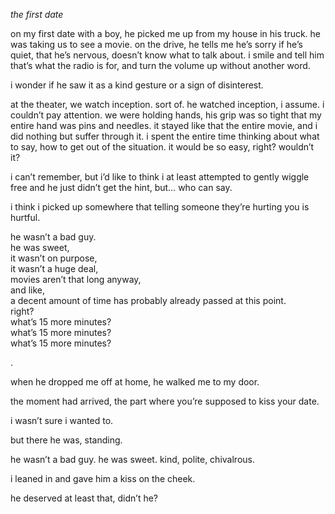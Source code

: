 *the first date*

on my first date with a boy, he picked me up from my house in his truck. he was taking us to see a movie. on the drive, he tells me he’s sorry if he’s quiet, that he’s nervous, doesn’t know what to talk about. i smile and tell him that’s what the radio is for, and turn the volume up without another word.  

i wonder if he saw it as a kind gesture or a sign of disinterest.  

at the theater, we watch inception. sort of. he watched inception, i assume. i couldn’t pay attention. we were holding hands, his grip was so tight that my entire hand was pins and needles. it stayed like that the entire movie, and i did nothing but suffer through it. i spent the entire time thinking about what to say, how to get out of the situation. it would be so easy, right? wouldn’t it? 

i can’t remember, but i’d like to think i at least attempted to gently wiggle free and he just didn’t get the hint, but… who can say.  

i think i picked up somewhere that telling someone they’re hurting you is hurtful. 

he wasn’t a bad guy.  
he was sweet,  
it wasn’t on purpose,  
it wasn’t a huge deal,  
movies aren’t that long anyway,  
and like,  
a decent amount of time has probably already passed at this point.  
right?  
what’s 15 more minutes?  
what’s 15 more minutes?  
what’s 15 more minutes?  

.  

when he dropped me off at home, he walked me to my door.  

the moment had arrived, the part where you’re supposed to kiss your date.  

i wasn’t sure i wanted to.  

but there he was, standing.  

he wasn’t a bad guy. he was sweet. kind, polite, chivalrous.  

i leaned in and gave him a kiss on the cheek.  

he deserved at least that, didn’t he?
